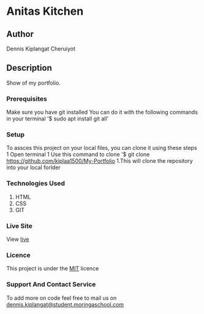 # Anitas Kitchen
## Author
Dennis Kiplangat Cheruiyot 
## Description
Show of my portfolio.
### Prerequisites
Make sure you have git installed 
You can do it with the following commands in your terminal
'$ sudo apt install git all'
### Setup
To assces this project on your local files, you can clone it using these steps 
1 Open terminal
1 Use this command to clone '$ git clone https://github.com/kiplaa1500/My-Portfolio
1.This will clone the repository into your local forlder 
### Technologies Used 
1. HTML
1. CSS
1. GIT 
### Live Site 
View [live]()
### Licence
This project is under the [MIT](LICENCE) licence
### Support And Contact Service 
To add more on code feel free to mail us on 
dennis.kiplangat@student.moringaschool.com
